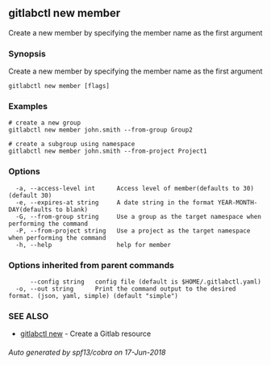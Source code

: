 ## gitlabctl new member

Create a new member by specifying the member name as the first argument

### Synopsis

Create a new member by specifying the member name as the first argument

```
gitlabctl new member [flags]
```

### Examples

```
# create a new group
gitlabctl new member john.smith --from-group Group2 

# create a subgroup using namespace
gitlabctl new member john.smith --from-project Project1
```

### Options

```
  -a, --access-level int      Access level of member(defaults to 30) (default 30)
  -e, --expires-at string     A date string in the format YEAR-MONTH-DAY(defaults to blank)
  -G, --from-group string     Use a group as the target namespace when performing the command
  -P, --from-project string   Use a project as the target namespace when performing the command
  -h, --help                  help for member
```

### Options inherited from parent commands

```
      --config string   config file (default is $HOME/.gitlabctl.yaml)
  -o, --out string      Print the command output to the desired format. (json, yaml, simple) (default "simple")
```

### SEE ALSO

* [gitlabctl new](gitlabctl_new.md)	 - Create a Gitlab resource

###### Auto generated by spf13/cobra on 17-Jun-2018
